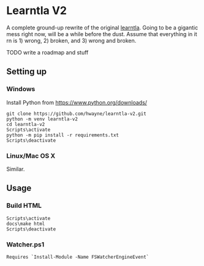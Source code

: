 # Learntla V2

A complete ground-up rewrite of the original [learntla](https://old.learntla.com). Going to be a gigantic mess right now, will be a while before the dust. Assume that everything in it rn is 1) wrong, 2) broken, and 3) wrong and broken.

TODO write a roadmap and stuff

## Setting up

### Windows

Install Python from https://www.python.org/downloads/

```
git clone https://github.com/hwayne/learntla-v2.git
python -m venv learntla-v2
cd learntla-v2
Scripts\activate
python -m pip install -r requirements.txt
Scripts\deactivate
```

### Linux/Mac OS X

Similar.
    

## Usage

### Build HTML

```
Scripts\activate
docs\make html
Scripts\deactivate
```

### Watcher.ps1

```
Requires `Install-Module -Name FSWatcherEngineEvent`
```
